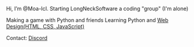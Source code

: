 Hi, I’m @Moa-IcI.
Starting LongNeckSoftware a coding "group" (I'm alone)

Making a game with Python and friends
Learning Python and [Web Design(HTML, CSS, JavaScript)](https://longnecksoftware.ch)

Contact:
[Discord](https://www.discord.com/channels/@moa_ici)
